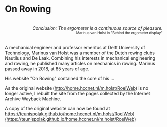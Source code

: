 # On Rowing

<br/>

<div style="text-align: right"><i>
  Conclusion: The ergometer is a continuous source of pleasure.
  </i></div>


<div style="text-align: right; font-size: 0.8em">  
  Marinus van Holst in "Behind the ergometer display"</div>
<br/>

A mechanical engineer and professor emeritus at Delft University of Technology, Marinus van Holst was a member of the Dutch rowing clubs Nautilus and De Laak. Combining his interests in mechanical engineering and rowing, he published many articles on mechanics in rowing. Marinus passed away in 2018, at 85 years of age.



His website "On Rowing" contained the core of his ... 

As the original website (http://home.hccnet.nl/m.holst/RoeiWeb) is no longer active, I rebuilt the site from the pages collected by the Internet Archive Wayback Machine.

A copy of the original website can now be found at https://teunispolak.github.io/home.hccnet.nl/m.holst/RoeiWeb](https://teunispolak.github.io/home.hccnet.nl/m.holst/RoeiWeb)

